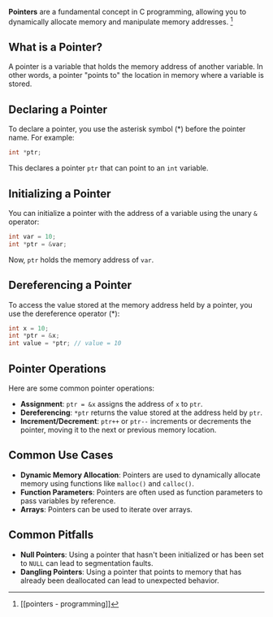 
**Pointers** are a fundamental concept in C programming, allowing you to dynamically allocate memory and manipulate memory addresses. [^1]

**What is a Pointer?**
---------------------

A pointer is a variable that holds the memory address of another variable. In other words, a pointer "points to" the location in memory where a variable is stored.

**Declaring a Pointer**
---------------------

To declare a pointer, you use the asterisk symbol (\*) before the pointer name. For example:

```c
int *ptr;
```

This declares a pointer `ptr` that can point to an `int` variable.

**Initializing a Pointer**
-----------------------

You can initialize a pointer with the address of a variable using the unary `&` operator:

```c
int var = 10;
int *ptr = &var;
```

Now, `ptr` holds the memory address of `var`.

**Dereferencing a Pointer**
-----------------------

To access the value stored at the memory address held by a pointer, you use the dereference operator (\*):

```c
int x = 10;
int *ptr = &x;
int value = *ptr; // value = 10
```

**Pointer Operations**
---------------------

Here are some common pointer operations:

* **Assignment**: `ptr = &x` assigns the address of `x` to `ptr`.
* **Dereferencing**: `*ptr` returns the value stored at the address held by `ptr`.
* **Increment/Decrement**: `ptr++` or `ptr--` increments or decrements the pointer, moving it to the next or previous memory location.

**Common Use Cases**
---------------------

* **Dynamic Memory Allocation**: Pointers are used to dynamically allocate memory using functions like `malloc()` and `calloc()`.
* **Function Parameters**: Pointers are often used as function parameters to pass variables by reference.
* **Arrays**: Pointers can be used to iterate over arrays.

**Common Pitfalls**
----------------

* **Null Pointers**: Using a pointer that hasn't been initialized or has been set to `NULL` can lead to segmentation faults.
* **Dangling Pointers**: Using a pointer that points to memory that has already been deallocated can lead to unexpected behavior.

[^1]: [[pointers - programming]]
